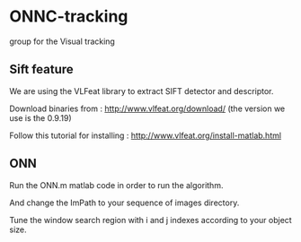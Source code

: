 # ONNC-tracking
group for the Visual tracking

## Sift feature
We are using the VLFeat library to extract SIFT detector and descriptor.

Download binaries from : http://www.vlfeat.org/download/ (the version we use is the 0.9.19)

Follow this tutorial for installing : http://www.vlfeat.org/install-matlab.html

## ONN 
Run the ONN.m matlab code in order to run the algorithm.

And change the ImPath to your sequence of images directory. 

Tune the window search region with i and j indexes according to your object size. 
